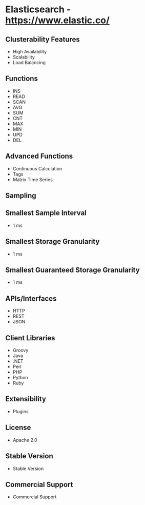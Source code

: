 # Elasticsearch - https://www.elastic.co/

## Clusterability Features
- High Availability
- Scalability
- Load Balancing

## Functions
- INS
- READ
- SCAN
- AVG
- SUM
- CNT
- MAX
- MIN
- UPD
- DEL

## Advanced Functions
- Continuous Calculation
- Tags
- Matrix Time Series

## Sampling

## Smallest Sample Interval
- 1 ms

## Smallest Storage Granularity
- 1 ms

## Smallest Guaranteed Storage Granularity
- 1 ms

## APIs/Interfaces
- HTTP
- REST
- JSON

## Client Libraries
- Groovy
- Java
- .NET
- Perl
- PHP
- Python
- Ruby

## Extensibility
- Plugins

## License
- Apache 2.0

## Stable Version
- Stable Version

## Commercial Support
- Commercial Support